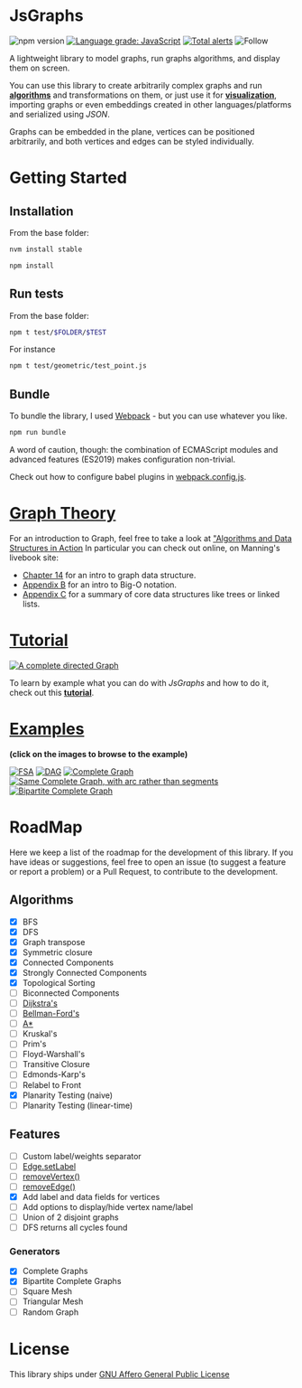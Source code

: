 # **JsGraphs**

![npm version](https://img.shields.io/npm/v/@mlarocca/jsgraphs)
[![Language grade: JavaScript](https://img.shields.io/lgtm/grade/javascript/g/mlarocca/jsgraphs.svg?logo=lgtm&logoWidth=18)](https://lgtm.com/projects/g/mlarocca/jsgraphs/context:javascript)
[![Total alerts](https://img.shields.io/lgtm/alerts/g/mlarocca/jsgraphs.svg?logo=lgtm&logoWidth=18)](https://lgtm.com/projects/g/mlarocca/jsgraphs/alerts/)
![Follow](https://img.shields.io/twitter/follow/jsgraphs?label=Follow&style=social)

A lightweight library to model graphs, run graphs algorithms, and display them on screen.

You can use this library to create arbitrarily complex graphs and run [**algorithms**](./readme/tutorial.md#graph-algorithms) and transformations on them, or just use it for [**visualization**](./readme/tutorial.md#embedding), importing graphs or even embeddings created in other languages/platforms and serialized using _JSON_.

Graphs can be embedded in the plane, vertices can be positioned arbitrarily, and both vertices and edges can be styled individually.

# **Getting Started**

## **Installation**

From the base folder:

```bash
nvm install stable

npm install
```

## **Run tests**

From the base folder:

```bash
npm t test/$FOLDER/$TEST
```

For instance

```bash
npm t test/geometric/test_point.js
```

## **Bundle**

To bundle the library, I used [Webpack](https://webpack.js.org) - but you can use whatever you like.

```bash
npm run bundle
```

A word of caution, though: the combination of ECMAScript modules and advanced features (ES2019) makes configuration non-trivial.

Check out how to configure babel plugins in [webpack.config.js](./webpack.config.js).

# [**Graph Theory**](https://www.manning.com/books/algorithms-and-data-structures-in-action#toc)

For an introduction to Graph, feel free to take a look at ["Algorithms and Data Structures in Action](https://www.manning.com/books/algorithms-and-data-structures-in-action#toc)
In particular you can check out online, on Manning's livebook site:

- [Chapter 14](https://livebook.manning.com/book/algorithms-and-data-structures-in-action/chapter-14) for an intro to graph data structure.
- [Appendix B](https://livebook.manning.com/book/algorithms-and-data-structures-in-action/appendix-b) for an intro to Big-O notation.
- [Appendix C](https://livebook.manning.com/book/algorithms-and-data-structures-in-action/appendix-c) for a summary of core data structures like trees or linked lists.

# [**Tutorial**](./readme/tutorial.md)

[![A complete directed Graph](./readme/img/tutorial/tutorial_graph_complete_1.jpg)](./readme/tutorial.md)

To learn by example what you can do with _JsGraphs_ and how to do it, check out this [**tutorial**](./readme/tutorial.md).

# [**Examples**](./readme/examples.md)

**(click on the images to browse to the example)**

[![FSA](readme/img/regex_fsa.jpg)](readme/examples.md#regex-finite-state-automaton)
[![DAG](readme/img/dag.jpg)](readme/examples.md#dag)
[![Complete Graph](readme/img/complete.jpg)![Same Complete Graph, with arc rather than segments](readme/img/complete_arcs.jpg)](readme/examples.md#complete-graphs)
[![Bipartite Complete Graph](readme/img/bipartite_complete.jpg)](readme/examples.md#complete-bipartite-graphs)

# **RoadMap**

Here we keep a list of the roadmap for the development of this library. If you have ideas or suggestions, feel free to open an issue (to suggest a feature or report a problem) or a Pull Request, to contribute to the development.

## **Algorithms**

- [x] BFS
- [X] DFS
- [X] Graph transpose
- [X] Symmetric closure
- [X] Connected Components
- [X] Strongly Connected Components
- [X] Topological Sorting
- [ ] Biconnected Components
- [ ] [Dijkstra's](https://github.com/mlarocca/jsgraphs/issues/16)
- [ ] [Bellman-Ford's](https://github.com/mlarocca/jsgraphs/issues/17)
- [ ] [A*](https://github.com/mlarocca/jsgraphs/issues/18)
- [ ] Kruskal's
- [ ] Prim's
- [ ] Floyd-Warshall's
- [ ] Transitive Closure
- [ ] Edmonds-Karp's
- [ ] Relabel to Front
- [X] Planarity Testing (naive)
- [ ] Planarity Testing (linear-time)

## **Features**

- [ ] Custom label/weights separator
- [ ] [Edge.setLabel](https://github.com/mlarocca/jsgraphs/issues/23)
- [ ] [removeVertex()](https://github.com/mlarocca/jsgraphs/issues/20)
- [ ] [removeEdge()](https://github.com/mlarocca/jsgraphs/issues/21)
- [X] Add label and data fields for vertices
- [ ] Add options to display/hide vertex name/label
- [ ] Union of 2 disjoint graphs
- [ ] DFS returns all cycles found

### **Generators**

- [x] Complete Graphs
- [x] Bipartite Complete Graphs
- [ ] Square Mesh
- [ ] Triangular Mesh
- [ ] Random Graph

# **License**

This library ships under [GNU Affero General Public License](./LICENSE)